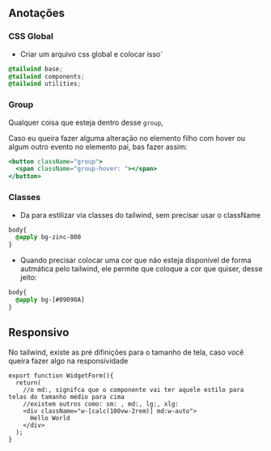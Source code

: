 ## Anotações

### CSS Global

- Criar um arquivo css global e colocar isso`

```css
@tailwind base;
@tailwind components;
@tailwind utilities;

```

### Group
<p>Qualquer coisa que esteja dentro desse <code>group</code>,</p>
<p>Caso eu queira fazer alguma alteração no elemento filho com hover ou algum outro evento no elemento pai, bas fazer assim:</p>

```jsx
<button className="group">
  <span className="group-hover: "></span>
</button>
``` 
### Classes

- Da para estilizar via classes do tailwind, sem precisar usar o className

```css
body{
  @apply bg-zinc-800
}
```
- Quando precisar colocar uma cor que não esteja disponível de forma autmática pelo tailwind, ele permite que coloque a cor que quiser, desse jeito:

```css
body{
  @apply bg-[#09090A]
}
```
## Responsivo

<p>No tailwind, existe as pré difinições para o tamanho de tela, caso você queira fazer algo na responsividade</p>

```tsx
export function WidgetForm(){
  return(
    //o md:, signifca que o componente vai ter aquele estilo para telas do tamanho médio para cima
    //existem outros como: sm: , md:, lg:, xlg:
    <div className="w-[calc(100vw-2rem)] md:w-auto">
      Hello World
    </div>
  );
}
```
